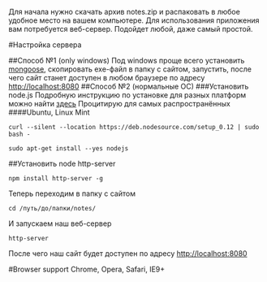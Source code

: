 Для начала нужно скачать архив notes.zip и распаковать в любое удобное место на вашем компьютере. Для использования приложения вам потребуется веб-сервер. Подойдет любой, даже самый простой. 

#Настройка сервера

##Способ №1 (only windows)
Под windows проще всего установить [mongoose](https://github.com/cesanta/mongoose), скопировать exe-файл в папку с сайтом, запустить, после чего сайт станет доступен в любом браузере по адресу [http://localhost:8080](http://localhost:8080)
##Способ №2 (нормальные ОС)
###Установить node.js
Подробную инструкцию по установке для разных платформ можно найти [здесь](https://github.com/joyent/node/wiki/Installing-Node.js-via-package-manager#debian-and-ubuntu-based-linux-distributions "")
Процитирую для самых распространённых
####Ubuntu, Linux Mint
```
curl --silent --location https://deb.nodesource.com/setup_0.12 | sudo bash -
```
```
sudo apt-get install --yes nodejs
```
##Установить node http-server
```
npm install http-server -g
```
Теперь переходим в папку с сайтом
```
cd /путь/до/папки/notes/
```
И запускаем наш веб-сервер
```
http-server
```
После чего наш сайт будет доступен по адресу [http://localhost:8080](http://localhost:8080)

#Browser support
Chrome, Opera, Safari, IE9+